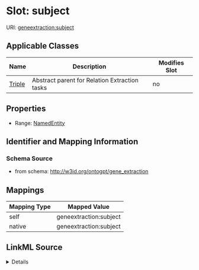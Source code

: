 

# Slot: subject

URI: [geneextraction:subject](http://w3id.org/ontogpt/gene_extractionsubject)



<!-- no inheritance hierarchy -->





## Applicable Classes

| Name | Description | Modifies Slot |
| --- | --- | --- |
| [Triple](Triple.md) | Abstract parent for Relation Extraction tasks |  no  |







## Properties

* Range: [NamedEntity](NamedEntity.md)





## Identifier and Mapping Information







### Schema Source


* from schema: http://w3id.org/ontogpt/gene_extraction




## Mappings

| Mapping Type | Mapped Value |
| ---  | ---  |
| self | geneextraction:subject |
| native | geneextraction:subject |




## LinkML Source

<details>
```yaml
name: subject
from_schema: http://w3id.org/ontogpt/gene_extraction
rank: 1000
alias: subject
owner: Triple
domain_of:
- Triple
range: NamedEntity

```
</details>